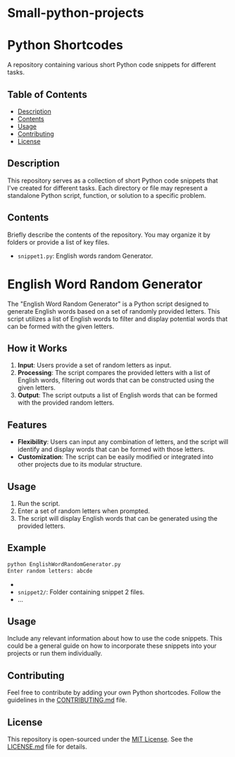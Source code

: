 # Small-python-projects
# Python Shortcodes

A repository containing various short Python code snippets for different tasks.

## Table of Contents

- [Description](#description)
- [Contents](#contents)
- [Usage](#usage)
- [Contributing](#contributing)
- [License](#license)

## Description

This repository serves as a collection of short Python code snippets that I've created for different tasks. Each directory or file may represent a standalone Python script, function, or solution to a specific problem.

## Contents

Briefly describe the contents of the repository. You may organize it by folders or provide a list of key files.

- `snippet1.py`: English words random Generator.
# English Word Random Generator

The "English Word Random Generator" is a Python script designed to generate English words based on a set of randomly provided letters. This script utilizes a list of English words to filter and display potential words that can be formed with the given letters.

## How it Works

1. **Input**: Users provide a set of random letters as input.
2. **Processing**: The script compares the provided letters with a list of English words, filtering out words that can be constructed using the given letters.
3. **Output**: The script outputs a list of English words that can be formed with the provided random letters.

## Features

- **Flexibility**: Users can input any combination of letters, and the script will identify and display words that can be formed with those letters.
- **Customization**: The script can be easily modified or integrated into other projects due to its modular structure.

## Usage

1. Run the script.
2. Enter a set of random letters when prompted.
3. The script will display English words that can be generated using the provided letters.

## Example

```bash
python EnglishWordRandomGenerator.py
Enter random letters: abcde
```
- 
- `snippet2/`: Folder containing snippet 2 files.
- ...

## Usage

Include any relevant information about how to use the code snippets. This could be a general guide on how to incorporate these snippets into your projects or run them individually.

## Contributing

Feel free to contribute by adding your own Python shortcodes. Follow the guidelines in the [CONTRIBUTING.md](CONTRIBUTING.md) file.

## License

This repository is open-sourced under the [MIT License](LICENSE.md). See the [LICENSE.md](LICENSE.md) file for details.
